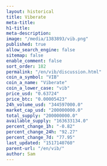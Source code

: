 ```yaml
---
layout: historical
title: Viberate
meta-title: 
h1-title: 
meta-description: 
image: "/media/1383893/vib.png"
published: true
allow_search_engine: false
sitemap: false
enable_comment: false
sort_order: 182
permalink: "/en/vib/discussion.html"
coin_a_symbol: "VIB"
coin_a_name: "Viberate"
coin_a_lower_case: "vib"
price_usd: "0.63724"
price_btc: "0.00005423"
24h_volume_usd: "344597000.0"
market_cap_usd: "200000000.0"
total_supply: "200000000.0"
available_supply: "163633134.0"
percent_change_1h: "-0.82"
percent_change_24h: "92.27"
percent_change_7d: "77.95"
last_updated: "1517140760"
parent-url: "/en/vib/"
author: Sam
---
```



